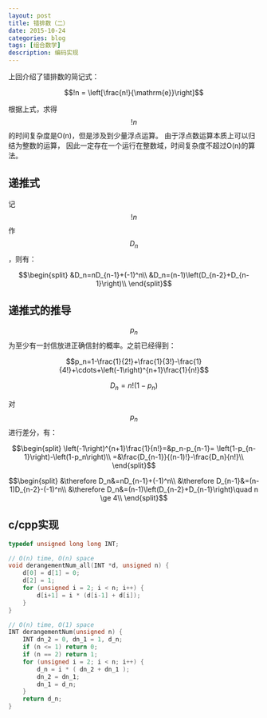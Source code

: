 ```yaml
---
layout: post
title: 错排数（二）
date: 2015-10-24
categories: blog
tags: [组合数学]
description: 编码实现
---
```


上回介绍了错排数的简记式：

$$!n = \left[\frac{n!}{\mathrm{e}}\right]$$

根据上式，求得$$!n$$的时间复杂度是O(n)，但是涉及到少量浮点运算。
由于浮点数运算本质上可以归结为整数的运算，
因此一定存在一个运行在整数域，时间复杂度不超过O(n)的算法。

## 递推式
记 $$!n$$ 作 $$D_n$$，则有：

$$\begin{split}
&D_n=nD_{n-1}+(-1)^n\\
&D_n=(n-1)\left(D_{n-2}+D_{n-1}\right)\\
\end{split}$$

## 递推式的推导
$$p_n$$为至少有一封信放进正确信封的概率。之前已经得到：

$$p_n=1-\frac{1}{2!}+\frac{1}{3!}-\frac{1}{4!}+\cdots+\left(-1\right)^{n+1}\frac{1}{n!}$$

$$D_n=n!\left(1-p_n\right)$$

对$$p_n$$进行差分，有：

$$\begin{split}
\left(-1\right)^{n+1}\frac{1}{n!}=&p_n-p_{n-1}=
\left(1-p_{n-1}\right)-\left(1-p_n\right)\\
=&\frac{D_{n-1}}{(n-1)!}-\frac{D_n}{n!}\\
\end{split}$$

$$\begin{split}
&\therefore D_n&=nD_{n-1}+(-1)^n\\
&\therefore D_{n-1}&=(n-1)D_{n-2}-(-1)^n\\
&\therefore D_n&=(n-1)\left(D_{n-2}+D_{n-1}\right)\quad n \ge 4\\
\end{split}$$

## c/cpp实现
```c++
typedef unsigned long long INT;

// O(n) time, O(n) space
void derangementNum_all(INT *d, unsigned n) {
	d[0] = d[1] = 0;
	d[2] = 1;
	for (unsigned i = 2; i < n; i++) {
		d[i+1] = i * (d[i-1] + d[i]);
	}
}

// O(n) time, O(1) space
INT derangementNum(unsigned n) {
	INT dn_2 = 0, dn_1 = 1, d_n;
	if (n <= 1) return 0;
	if (n == 2) return 1;
	for (unsigned i = 2; i < n; i++) {
		d_n = i * ( dn_2 + dn_1 );
		dn_2 = dn_1;
		dn_1 = d_n;
	}
	return d_n;
}
```

